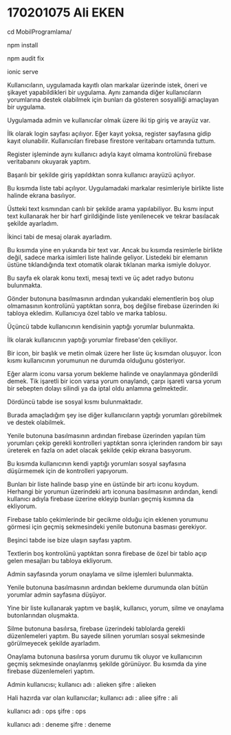 # 170201075 Ali EKEN

cd MobilProgramlama/

npm install

npm audit fix

ionic serve

Kullanıcıların, uygulamada kayıtlı olan markalar üzerinde istek, öneri ve şikayet yapabildikleri bir uygulama. Aynı zamanda diğer kullanıcıların yorumlarına destek olabilmek için bunları da gösteren sosyalliği amaçlayan bir uygulama.

Uygulamada admin ve kullanıcılar olmak üzere iki tip giriş ve arayüz var.


İlk olarak login sayfası açılıyor. Eğer kayıt yoksa, register sayfasına gidip kayıt olunabilir. Kullanıcıları firebase firestore veritabanı ortamında tuttum.

Register işleminde aynı kullanıcı adıyla kayıt olmama kontrolünü firebase veritabanını okuyarak yaptım.

Başarılı bir şekilde giriş yapıldıktan sonra kullanıcı arayüzü açılıyor. 

Bu kısımda liste tabi açılıyor. Uygulamadaki markalar resimleriyle birlikte liste halinde ekrana basılıyor.

Üstteki text kısmından canlı bir şekilde arama yapılabiliyor. Bu kısmı input text kullanarak her bir harf girildiğinde liste yenilenecek ve tekrar basılacak şekilde ayarladım. 


İkinci tabi de mesaj olarak ayarladım.

Bu kısımda yine en yukarıda bir text var. Ancak bu kısımda resimlerle birlikte değil, sadece marka isimleri liste halinde geliyor. Listedeki bir elemanın üstüne tıklandığında text otomatik olarak tıklanan marka ismiyle doluyor.

Bu sayfa ek olarak konu texti, mesaj texti ve üç adet radyo butonu bulunmakta.

Gönder butonuna basılmasının ardından yukarıdaki elementlerin boş olup olmamasının kontrolünü yaptıktan sonra, boş değilse firebase üzerinden iki tabloya ekledim. Kullanıcıya özel tablo ve marka tablosu.


Üçüncü tabde kullanıcının kendisinin yaptığı yorumlar bulunmakta.

İlk olarak kullanıcının yaptığı yorumlar firebase'den çekiliyor.

Bir icon, bir başlık ve metin olmak üzere her liste üç kısımdan oluşuyor. İcon kısmı kullanıcının yorumunun ne durumda olduğunu gösteriyor.

Eğer alarm iconu varsa yorum bekleme halinde ve onaylanmaya gönderildi demek. Tik işaretli bir icon varsa yorum onaylandı, çarpı işareti varsa yorum bir sebepten dolayı silindi ya da iptal oldu anlamına gelmektedir.


Dördüncü tabde ise sosyal kısmı bulunmaktadır.

Burada amaçladığım şey ise diğer kullanıcıların yaptığı yorumları görebilmek ve destek olabilmek. 

Yenile butonuna basılmasının ardından firebase üzerinden yapılan tüm yorumları çekip gerekli kontrolleri yaptıktan sonra içlerinden random bir sayı üreterek en fazla on adet olacak şekilde çekip ekrana basıyorum.

Bu kısımda kullanıcının kendi yaptığı yorumları sosyal sayfasına düşürmemek için de kontrolleri yapıyorum.

Bunları bir liste halinde basıp yine en üstünde bir artı iconu koydum. Herhangi bir yorumun üzerindeki artı iconuna basılmasının ardından, kendi kullanıcı adıyla firebase üzerine ekleyip bunları geçmiş kısmına da ekliyorum.

Firebase tablo çekimlerinde bir gecikme olduğu için eklenen yorumunu görmesi için geçmiş sekmesindeki yenile butonuna basması gerekiyor.


Beşinci tabde ise bize ulaşın sayfası yaptım.

Textlerin boş kontrolünü yaptıktan sonra firebase de özel bir tablo açıp gelen mesajları bu tabloya ekliyorum.


Admin sayfasında yorum onaylama ve silme işlemleri bulunmakta.

Yenile butonuna basılmasının ardından bekleme durumunda olan bütün yorumlar admin sayfasına düşüyor.

Yine bir liste kullanarak yaptım ve başlık, kullanıcı, yorum, silme ve onaylama butonlarından oluşmakta.

Silme butonuna basılırsa, firebase üzerindeki tablolarda gerekli düzenlemeleri yaptım. Bu sayede silinen yorumları sosyal sekmesinde görülmeyecek şekilde ayarladım.

Onaylama butonuna basılırsa yorum durumu tik oluyor ve kullanıcının geçmiş sekmesinde onaylanmış şekilde görünüyor. Bu kısımda da yine firebase düzenlemeleri yaptım.


Admin kullanıcısı;
kullanıcı adı : alieken
şifre : alieken

Hali hazırda var olan kullanıcılar;
kullanıcı adı : aliee
şifre : ali

kullanıcı adı : ops
şifre : ops

kullanıcı adı : deneme
şifre : deneme
